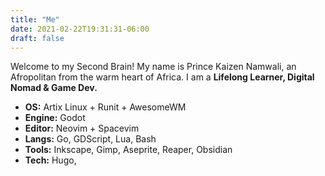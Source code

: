```yaml
---
title: "Me"
date: 2021-02-22T19:31:31-06:00
draft: false
---
```


Welcome to my Second Brain! My name is Prince Kaizen Namwali, an Afropolitan from the warm heart of Africa. I am a __Lifelong Learner, Digital Nomad & Game Dev.__

- __OS:__ Artix Linux + Runit + AwesomeWM
- __Engine:__ Godot
- __Editor:__ Neovim + Spacevim
- __Langs:__ Go, GDScript, Lua, Bash
- __Tools:__ Inkscape, Gimp, Aseprite, Reaper, Obsidian
- __Tech:__ Hugo, 
